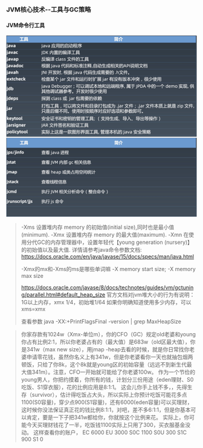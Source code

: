 ### JVM核心技术--工具与GC策略  

#### JVM命令行工具

<img src="资源/Xnip2020-10-20_22-59-56.jpg" style="zoom:50%;" />

<img src="资源/Xnip2020-10-20_23-03-50.jpg" style="zoom:50%;" />

> -Xms 设置堆内存 memory 的初始值(initial size),同时也是最小值(minimum).
> -Xmx 设置堆内存 memory 的最大值(maximum).
> -Xmn 在使用分代GC的内存管理器中，设置年轻代【young generation (nursery)】的初始值以及最大值.
> 详情请参考java命令参数文档: https://docs.oracle.com/en/java/javase/15/docs/specs/man/java.html
>
> -Xmx的mx和-Xms的ms是哪些单词嘛
> -X  memory start size;  -X memory max size
>
> https://docs.oracle.com/javase/8/docs/technotes/guides/vm/gctuning/parallel.html#default_heap_size
官方文档对jvm堆大小的行为有说明：
> 1G以上内存，xmx 1/4，初始堆1/64
> 如果你明确知道使用多少内存，可以xms=xmx
> 
>查看参数
> java -XX:+PrintFlagsFinal -version | grep MaxHeapSize

>你家存款有1024w（Xmx-单位m），你的CFO（GC）规定old老婆和young你占有比例2:1，所以你老婆占有的（最大值）是683w（old区最大值），你是341w（max new size），用jmap -heap去看的时候，就是你日常找你老婆申请零花钱，虽然你名义上有341w，但是你老婆看你一天也就抽包烟两顿饭，只给了你8k，这个8k就是young区的初始容量（远远不到新生代最大值341m）。注意，CFO一开始就可能给了你老婆100w。
>作为一个节俭的young男人，你把约摸着，你所有的钱，计划分三份用途（eden理财、S0吃饭、S1穿衣服），花的比例应用是8:1:1。
>这会儿你手上钱不多，，先得生存（survivor），估计得吃饭占大头，所以实际上你预计吃饭可能花多点1100(S0容量)，穿少点900(S1容量)，还有6000(eden容量)可以买理财，这时候你没法保证真正花的钱比例8:1:1，对吧，差不多6:1:1，但是你基本可以肯定，要是一下子把341w都给你，你就按这个比例来花。
>实际上，你可能今天买理财钱花了一半，吃饭钱1100实际上只用了300，买衣服基金没动。
这样查看你的账户，
EC  6000
EU  3000
S0C 1100
S0U 300
S1C 900
S1   0